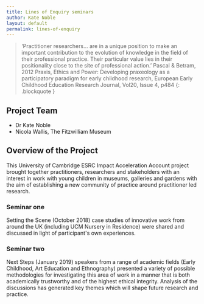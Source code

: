 ```yaml
---
title: Lines of Enquiry seminars
author: Kate Noble
layout: default
permalink: lines-of-enquiry
---
```

> ‘Practitioner researchers... are in a unique position to make an important contribution to the evolution of knowledge in the field of their professional practice. Their particular value lies in their positionality close to the site of professional action.’
Pascal & Betram, 2012 Praxis, Ethics and Power: Developing praxeology as a participatory paradigm for early childhood research, European Early Childhood Education Research Journal, Vol20, Issue 4, p484
{: .blockquote }

## Project Team
* Dr Kate Noble
* Nicola Wallis, The Fitzwilliam Museum

## Overview of the Project
This University of Cambridge ESRC Impact Acceleration Account project brought together practitioners, researchers and stakeholders with an interest in work with young children in museums, galleries and gardens with the aim of establishing a new community of practice around practitioner led research.

### Seminar one
Setting the Scene (October 2018) case studies of innovative work from around the UK (including UCM Nursery in Residence) were shared and discussed in light of participant's own experiences.


### Seminar two

Next Steps (January 2019) speakers from a range of academic fields (Early Childhood, Art Education and Ethnography) presented a variety of possible methodologies for investigating this area of work in a manner that is both academically trustworthy and of the highest ethical integrity. Analysis of the discussions has generated key themes which will shape future research and practice.
